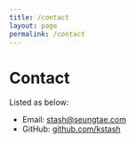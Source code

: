 ```yaml
---
title: /contact
layout: page
permalink: /contact
---
```


# Contact

Listed as below:

- Email: [stash@seungtae.com](mailto:stash@seungtae.com)
- GitHub: [github.com/kstash](https://github.com/kstash)